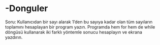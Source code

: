# -Donguler
Soru: Kullanıcıdan bir sayı alarak 1’den bu sayıya kadar olan tüm sayıların toplamını hesaplayan bir program yazın. Programda hem for hem de while döngüsü kullanarak iki farklı yöntemle sonucu hesaplayın ve ekrana yazdırın.
